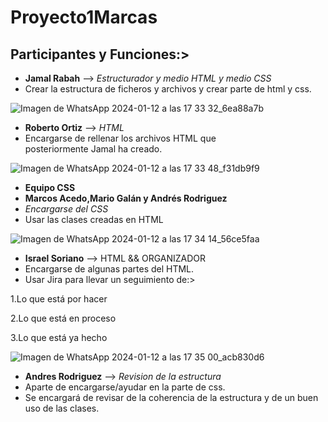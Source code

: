 # Proyecto1Marcas

## Participantes y Funciones:>
- **Jamal Rabah** --> _Estructurador y medio HTML y medio CSS_
- Crear la estructura de ficheros y archivos y crear parte de html y css.

![Imagen de WhatsApp 2024-01-12 a las 17 33 32_6ea88a7b](https://github.com/IsraC0d33/Proyecto1Marcas/assets/150441668/2ad68054-044b-4003-8a83-582c2f77c350)

- **Roberto Ortiz** --> _HTML_
- Encargarse de rellenar los archivos HTML que posteriormente Jamal ha creado.

![Imagen de WhatsApp 2024-01-12 a las 17 33 48_f31db9f9](https://github.com/IsraC0d33/Proyecto1Marcas/assets/150441668/52bbf39a-178b-4b53-8f03-21f3ec3b8881)

- **Equipo CSS**
- **Marcos Acedo,Mario Galán y Andrés Rodriguez**
- _Encargarse del CSS_
- Usar las clases creadas en HTML

![Imagen de WhatsApp 2024-01-12 a las 17 34 14_56ce5faa](https://github.com/IsraC0d33/Proyecto1Marcas/assets/150441668/6d4732da-7c8b-454b-b931-4a82e14dc684)

- **Israel Soriano** --> HTML && ORGANIZADOR
- Encargarse de algunas partes del HTML.
- Usar Jira para llevar un seguimiento de:>
  
1.Lo que está por hacer
  
2.Lo que está en proceso

3.Lo que está ya hecho

![Imagen de WhatsApp 2024-01-12 a las 17 35 00_acb830d6](https://github.com/IsraC0d33/Proyecto1Marcas/assets/150441668/6d58a8d9-b76c-477b-a9ad-0d53d3357624)

- **Andres Rodriguez** --> _Revision de la estructura_
- Aparte de encargarse/ayudar en la parte de css.
- Se encargará de revisar de la coherencia de la estructura y de un buen uso de las clases.


